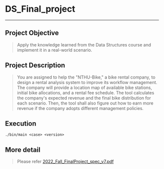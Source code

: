 # DS_Final_project
* * *
## Project Objective
> Apply the knowledge learned from the Data Structures course and implement it in a real-world scenario.
## Project Description
> You are assigned to help the "NTHU-Bike," a bike rental company, to design a rental analysis system to improve its workflow management. The company will provide a location map of available bike stations, initial bike allocations, and a rental fee schedule. The tool calculates the company's expected revenue and the final bike distribution for each scenario. Then, the tool shall also figure out how to earn more revenue if the company adopts different management policies.


## Execution
```
./bin/main <case> <version>
```
## More detail
> Please refer [2022_Fall_FinalProject_spec_v7.pdf](https://www.runoob.com) 
